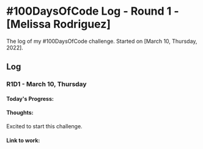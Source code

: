 # #100DaysOfCode Log - Round 1 - [Melissa Rodriguez]

The log of my #100DaysOfCode challenge. Started on [March 10, Thursday, 2022].

## Log

### R1D1  - March 10, Thursday

#### Today's Progress: 

#### Thoughts: 
Excited to start this challenge.

#### Link to work: 
